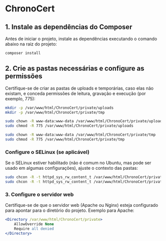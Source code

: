 # ChronoCert

## 1. Instale as dependências do Composer

Antes de iniciar o projeto, instale as dependências executando o comando abaixo na raiz do projeto:

```bash
composer install
```

## 2. Crie as pastas necessárias e configure as permissões

Certifique-se de criar as pastas de uploads e temporárias, caso elas não existam, e conceda permissões de leitura, gravação e execução (por exemplo, 775):

```bash
mkdir -p /var/www/html/ChronoCert/private/uploads
mkdir -p /var/www/html/ChronoCert/private/tmp

sudo chown -R www-data:www-data /var/www/html/ChronoCert/private/uploads
sudo chmod -R 775 /var/www/html/ChronoCert/private/uploads

sudo chown -R www-data:www-data /var/www/html/ChronoCert/private/tmp
sudo chmod -R 775 /var/www/html/ChronoCert/private/tmp
```

### Configure o SELinux (se aplicável)

Se o SELinux estiver habilitado (não é comum no Ubuntu, mas pode ser usado em algumas configurações), ajuste o contexto das pastas:

```bash
sudo chcon -R -t httpd_sys_rw_content_t /var/www/html/ChronoCert/private/uploads
sudo chcon -R -t httpd_sys_rw_content_t /var/www/html/ChronoCert/private/tmp
```

### 3. Configure o servidor web

Certifique-se de que o servidor web (Apache ou Nginx) esteja configurado para apontar para o diretório do projeto. Exemplo para Apache:

```apache
<Directory /var/www/html/ChronoCert/private>
    AllowOverride None
    Require all denied
</Directory>
```